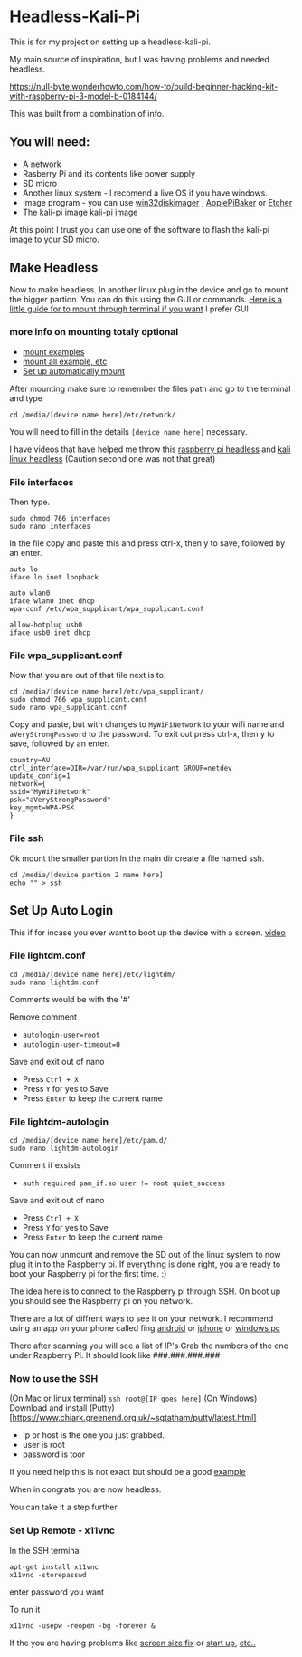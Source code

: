 # Headless-Kali-Pi
This is for my project on setting up a headless-kali-pi.

My main source of inspiration, but I was having problems and needed headless.

https://null-byte.wonderhowto.com/how-to/build-beginner-hacking-kit-with-raspberry-pi-3-model-b-0184144/

This was built from a combination of info.

## You will need:
- A network
- Rasberry Pi and its contents like power supply
- SD micro
- Another linux system - I recomend a live OS if you have windows.
- Image program - you can use [win32diskimager](https://sourceforge.net/projects/win32diskimager/) , [ApplePiBaker](https://www.tweaking4all.com/software/macosx-software/macosx-apple-pi-baker/) or [Etcher](https://www.balena.io/etcher/) 
- The kali-pi image [kali-pi image](https://whitedome.com.au/re4son/sticky-fingers-kali-pi-pre-installed-image/)

At this point I trust you can use one of the software to flash the kali-pi image to your SD micro.

## Make Headless
Now to make headless.
In another linux plug in the device and go to mount the bigger partion.
You can do this using the GUI or commands. [Here is a little guide for to mount through terminal if you want](https://linuxconfig.org/howto-mount-usb-drive-in-linux)
I prefer GUI


### more info on mounting totaly optional
 - [mount examples](https://www.thegeekstuff.com/2013/01/mount-umount-examples/?utm_source=tuicool)
 - [mount all example, etc](https://linuxize.com/post/how-to-mount-and-unmount-file-systems-in-linux/)
 - [Set up automatically mount](https://unix.stackexchange.com/questions/134797/how-to-automatically-mount-an-usb-device-on-plugin-time-on-an-already-running-sy)

After mounting make sure to remember the files path and go to the terminal 
and type 

```
cd /media/[device name here]/etc/network/
```
You will need to fill in the details `[device name here]` necessary.


I have videos that have helped me throw this [raspberry pi headless](https://core-electronics.com.au/tutorials/raspberry-pi-zerow-headless-wifi-setup.html) and [kali linux headless](https://www.youtube.com/watch?v=4SeVEWXkW30) (Caution second one was not that great)


### File interfaces

Then type.
```
sudo chmod 766 interfaces
sudo nano interfaces
```
In the file copy and paste this and press ctrl-x, then y to save, followed by an enter.
```
auto lo
iface lo inet loopback

auto wlan0
iface wlan0 inet dhcp
wpa-conf /etc/wpa_supplicant/wpa_supplicant.conf

allow-hotplug usb0
iface usb0 inet dhcp
```
### File wpa_supplicant.conf

Now that you are out of that file next is to.
```
cd /media/[device name here]/etc/wpa_supplicant/
sudo chmod 766 wpa_supplicant.conf
sudo nano wpa_supplicant.conf
```
Copy and paste, but with changes to `MyWiFiNetwork` to your wifi name and `aVeryStrongPassword` to the password.
To exit out press ctrl-x, then y to save, followed by an enter.
```
country=AU
ctrl_interface=DIR=/var/run/wpa_supplicant GROUP=netdev
update_config=1
network={
ssid="MyWiFiNetwork"
psk="aVeryStrongPassword"
key_mgmt=WPA-PSK
}
```
### File ssh
Ok mount the smaller partion
In the main dir create a file named ssh.
```
cd /media/[device partion 2 name here]
echo "" > ssh
```

## Set Up Auto Login
This if for incase you ever want to boot up the device with a screen. [video](https://www.youtube.com/watch?v=U5UkLPb7f8w)
###  File lightdm.conf
```
cd /media/[device name here]/etc/lightdm/
sudo nano lightdm.conf
```
Comments would be with the '#'

Remove comment 
- `autologin-user=root`
- `autologin-user-timeout=0`

Save and exit out of nano
- Press `Ctrl + X`
- Press `Y` for yes to Save
- Press `Enter` to keep the current name

###  File lightdm-autologin
```
cd /media/[device name here]/etc/pam.d/
sudo nano lightdm-autologin
```
Comment if exsists
- `auth required pam_if.so user != root quiet_success`

Save and exit out of nano
- Press `Ctrl + X`
- Press `Y` for yes to Save
- Press `Enter` to keep the current name



You can now unmount and remove the SD out of the linux system to now plug it in to the Raspberry pi.
If everything is done right, you are ready to boot your Raspberry pi for the first time. :)

The idea here is to connect to the Raspberry pi through SSH.
On boot up you should see the Raspberry pi on you network.

There are a lot of diffrent ways to see it on your network.
I recommend using an app on your phone called fing [android](https://play.google.com/store/apps/details?id=com.overlook.android.fing&hl=en) or [iphone](https://apps.apple.com/us/app/fing-network-scanner/id430921107) or [windows pc](https://www.advanced-ip-scanner.com/)

There after scanning you will see a list of IP's
Grab the numbers of the one under Raspberry Pi. It should look like ###.###.###.###

### Now to use the SSH
(On Mac or linux terminal) `ssh root@[IP goes here]`
(On Windows) Download and install (Putty)[https://www.chiark.greenend.org.uk/~sgtatham/putty/latest.html]
- Ip or host is the one you just grabbed. 
- user is root
- password is toor

If you need help this is not exact but should be a good [example](https://www.youtube.com/watch?t=325&v=LlCr09B2HZI)

When in congrats you are now headless.

You can take it a step further



### Set Up Remote - x11vnc

In the SSH terminal
```
apt-get install x11vnc
x11vnc -storepasswd
```
enter password you want

To run it 
```
x11vnc -usepw -reopen -bg -forever &
```

If the you are having problems like [screen size fix](https://dephace.com/change-screen-resolution-in-kali-linux-on-raspberry-pi-3/) or [start up](https://unix.stackexchange.com/questions/276463/how-to-execute-shell-script-on-kali-linux-startup), [etc..](https://raspberrypi.stackexchange.com/questions/60874/tightvncserver-displaying-grey-screen-on-kali-linux-upon-vnc-connection)

